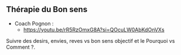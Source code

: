 
## Thérapie du Bon sens

* Coach Pognon :
  - https://youtu.be/rR5RzOmxG8A?si=QOcuLW0AbKdOnVXs

Suivre des desirs, envies, reves vs bon sens objectif et le Pourquoi vs Comment ?.
